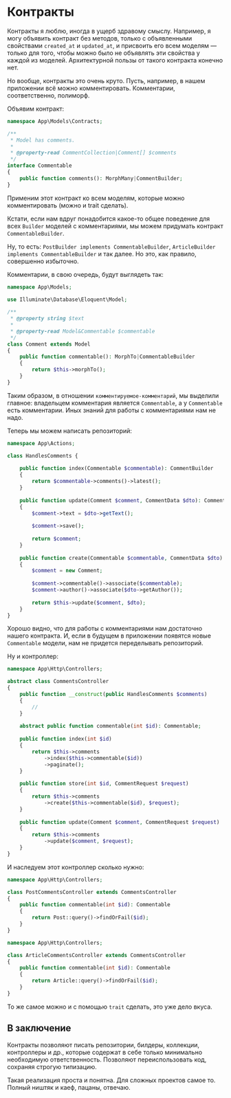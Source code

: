 # Контракты

Контракты я люблю, иногда в ущерб здравому смыслу. 
Например, я могу объявить контракт без методов, 
только с объявленными свойствами `created_at` и `updated_at`,
и присвоить его всем моделям — только для того, 
чтобы можно было не объявлять эти свойства у каждой из моделей.
Архитектурной пользы от такого контракта конечно нет.

Но вообще, контракты это очень круто. Пусть, например, в нашем приложении
всё можно комментировать. Комментарии, соответственно, полиморф.

Объявим контракт:

```php
namespace App\Models\Contracts;

/**
 * Model has comments.
 * 
 * @property-read CommentCollection|Comment[] $comments 
 */
interface Commentable 
{
    public function comments(): MorphMany|CommentBuilder;
}
```

Применим этот контракт ко всем моделям, которые можно комментировать (можно и trait сделать).

Кстати, если нам вдруг понадобится какое-то общее поведение для всех `Builder`
моделей с комментариями, мы можем придумать контракт `CommentableBuilder`.

Ну, то есть: `PostBuilder implements CommentableBuilder`,
`ArticleBuilder implements CommentableBuilder` и так далее.
Но это, как правило, совершенно избыточно.

Комментарии, в свою очередь, будут выглядеть так:

```php
namespace App\Models;
 
use Illuminate\Database\Eloquent\Model;

/**
 * @property string $text
 * 
 * @property-read Model&Commentable $commentable 
 */
class Comment extends Model
{
    public function commentable(): MorphTo|CommentableBuilder
    {
        return $this->morphTo();
    }
}
```

Таким образом, в отношении `комментируемое-комментарий`, мы выделили главное:
владельцем комментария является `Commentable`, а у `Commentable` есть комментарии.
Иных знаний для работы с комментариями нам не надо.

Теперь мы можем написать репозиторий:

```php
namespace App\Actions;

class HandlesComments {
    
    public function index(Commentable $commentable): CommentBuilder 
    {
        return $commentable->comments()->latest();
    }
    
    public function update(Comment $comment, CommentData $dto): Comment 
    {
        $comment->text = $dto->getText();
        
        $comment->save();
        
        return $comment;
    }
    
    public function create(Commentable $commentable, CommentData $dto): Comment 
    {
        $comment = new Comment;
        
        $comment->commentable()->associate($commentable);
        $comment->author()->associate($dto->getAuthor());
    
        return $this->update($comment, $dto);
    }
}
```

Хорошо видно, что для работы с комментариями нам достаточно нашего контракта.
И, если в будущем в приложении появятся новые `Commentable` модели, 
нам не придется переделывать репозиторий.  

Ну и контроллер:

```php
namespace App\Http\Controllers;

abstract class CommentsController
{
    public function __construct(public HandlesComments $comments) 
    {
        //
    }
    
    abstract public function commentable(int $id): Commentable;
    
    public function index(int $id) 
    {
        return $this->comments
            ->index($this->commentable($id))
            ->paginate();
    }
    
    public function store(int $id, CommentRequest $request) 
    {
        return $this->comments
            ->create($this->commentable($id), $request);
    }
    
    public function update(Comment $comment, CommentRequest $request) 
    {
        return $this->comments
            ->update($comment, $request);
    }
}
```

И наследуем этот контроллер сколько нужно:

```php
namespace App\Http\Controllers;

class PostCommentsController extends CommentsController
{
    public function commentable(int $id): Commentable
    {
        return Post::query()->findOrFail($id);
    }
}
```

```php
namespace App\Http\Controllers;

class ArticleCommentsController extends CommentsController
{
    public function commentable(int $id): Commentable
    {
        return Article::query()->findOrFail($id);
    }
}
```

То же самое можно и с помощью `trait` сделать, это уже дело вкуса.

## В заключение

Контракты позволяют писать репозитории, билдеры, коллекции, контроллеры и др.,
которые содержат в себе только минимально необходимую ответственность.
Позволяют переиспользовать код, сохраняя строгую типизацию.

Такая реализация проста и понятна. Для сложных проектов самое то. 
Полный ништяк и каеф, пацаны, отвечаю.